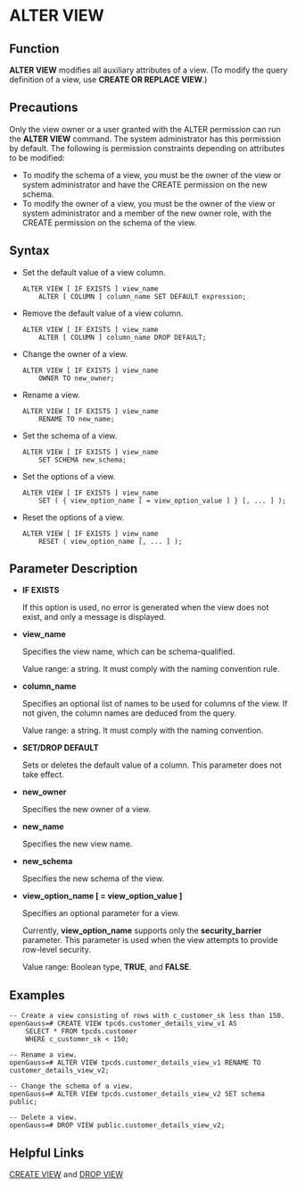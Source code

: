 # ALTER VIEW<a name="EN-US_TOPIC_0289900061"></a>

## Function<a name="en-us_topic_0283137021_en-us_topic_0237122084_en-us_topic_0059778428_section1274412112511"></a>

**ALTER VIEW**  modifies all auxiliary attributes of a view. \(To modify the query definition of a view, use  **CREATE OR REPLACE VIEW**.\)

## Precautions<a name="en-us_topic_0283137021_en-us_topic_0237122084_en-us_topic_0059778428_s5a554e8d15974449b7ffffee772b46f2"></a>

Only the view owner or a user granted with the ALTER permission can run the  **ALTER VIEW**  command. The system administrator has this permission by default. The following is permission constraints depending on attributes to be modified:

-   To modify the schema of a view, you must be the owner of the view or system administrator and have the CREATE permission on the new schema.
-   To modify the owner of a view, you must be the owner of the view or system administrator and a member of the new owner role, with the CREATE permission on the schema of the view.

## Syntax<a name="en-us_topic_0283137021_en-us_topic_0237122084_en-us_topic_0059778428_s7a58ab6578844d1d826f43cf0be946f9"></a>

-   Set the default value of a view column.

    ```
    ALTER VIEW [ IF EXISTS ] view_name
        ALTER [ COLUMN ] column_name SET DEFAULT expression;
    ```

-   Remove the default value of a view column.

    ```
    ALTER VIEW [ IF EXISTS ] view_name
        ALTER [ COLUMN ] column_name DROP DEFAULT;
    ```

-   Change the owner of a view.

    ```
    ALTER VIEW [ IF EXISTS ] view_name 
        OWNER TO new_owner;
    ```

-   Rename a view.

    ```
    ALTER VIEW [ IF EXISTS ] view_name 
        RENAME TO new_name;
    ```

-   Set the schema of a view.

    ```
    ALTER VIEW [ IF EXISTS ] view_name 
        SET SCHEMA new_schema;
    ```

-   Set the options of a view.

    ```
    ALTER VIEW [ IF EXISTS ] view_name
        SET ( { view_option_name [ = view_option_value ] } [, ... ] );
    ```

-   Reset the options of a view.

    ```
    ALTER VIEW [ IF EXISTS ] view_name
        RESET ( view_option_name [, ... ] );
    ```


## Parameter Description<a name="en-us_topic_0283137021_en-us_topic_0237122084_en-us_topic_0059778428_sf6542f9e45da4efcad90878c3159a286"></a>

-   **IF EXISTS**

    If this option is used, no error is generated when the view does not exist, and only a message is displayed.

-   **view\_name**

    Specifies the view name, which can be schema-qualified.

    Value range: a string. It must comply with the naming convention rule.

-   **column\_name**

    Specifies an optional list of names to be used for columns of the view. If not given, the column names are deduced from the query.

    Value range: a string. It must comply with the naming convention.

-   **SET/DROP DEFAULT**

    Sets or deletes the default value of a column. This parameter does not take effect.

-   **new\_owner**

    Specifies the new owner of a view.

-   **new\_name**

    Specifies the new view name.

-   **new\_schema**

    Specifies the new schema of the view.

-   **view\_option\_name \[ = view\_option\_value \]**

    Specifies an optional parameter for a view.

    Currently,  **view\_option\_name**  supports only the  **security\_barrier**  parameter. This parameter is used when the view attempts to provide row-level security.

    Value range: Boolean type,  **TRUE**, and  **FALSE**.


## Examples<a name="en-us_topic_0283137021_en-us_topic_0237122084_en-us_topic_0059778428_s3d5088f2366242cf9ef14a91c2081248"></a>

```
-- Create a view consisting of rows with c_customer_sk less than 150.
openGauss=# CREATE VIEW tpcds.customer_details_view_v1 AS
    SELECT * FROM tpcds.customer
    WHERE c_customer_sk < 150;

-- Rename a view.
openGauss=# ALTER VIEW tpcds.customer_details_view_v1 RENAME TO customer_details_view_v2;

-- Change the schema of a view.
openGauss=# ALTER VIEW tpcds.customer_details_view_v2 SET schema public;

-- Delete a view.
openGauss=# DROP VIEW public.customer_details_view_v2;
```

## Helpful Links<a name="en-us_topic_0283137021_en-us_topic_0237122084_en-us_topic_0059778428_s0c3f488fdb90433797e7d1561d9a074d"></a>

[CREATE VIEW](create-view.md)  and  [DROP VIEW](drop-view.md)

